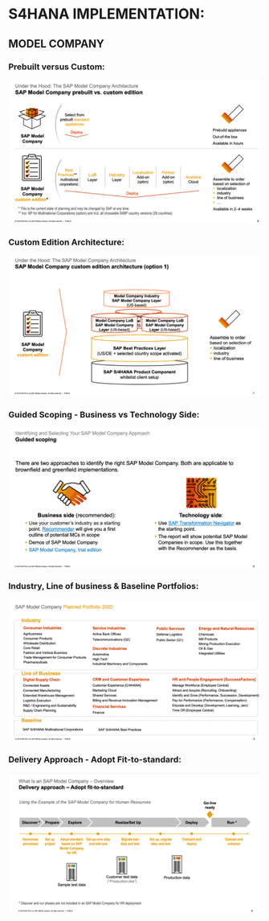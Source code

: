 # S4HANA IMPLEMENTATION: 

## MODEL COMPANY

### Prebuilt versus Custom:

[![ModelSAP](modelsap1.png)](https://www.sap.com "SAP")

### Custom Edition Architecture:

[![ModelSAP](modelsap2.png)](https://www.sap.com "SAP")

### Guided Scoping - Business vs Technology Side:

[![ModelSAP](modelsap3.png)](https://www.sap.com "SAP")


### Industry, Line of business & Baseline Portfolios:

[![ModelSAP](modelsap5.png)](https://www.sap.com "SAP")

### Delivery Approach - Adopt Fit-to-standard:

[![ModelSAP](modelsap6.png)](https://www.sap.com "SAP")


